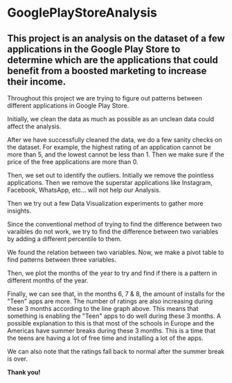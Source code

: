 # GooglePlayStoreAnalysis
This project is an analysis on the dataset of a few applications in the Google Play Store to determine which are the applications that could benefit from a boosted marketing to increase their income.
-------------------------------------------------------------------------------------------------------------------------------------------------------------------------
Throughout this project we are trying to figure out patterns between different applications in Google Play Store.

Initially, we clean the data as much as possible as an unclean data could affect the analysis.

After we have successfully cleaned the data, we do a few sanity checks on the dataset. For example, the highest rating of an application cannot be more than 5, and the lowest cannot be less than 1. Then we make sure if the price of the free applications are more than 0.

Then, we set out to identify the outliers. Initially we remove the pointless applications. Then we remove the superstar applications like Instagram, Facebook, WhatsApp, etc... will not help our Analysis.

Then we try out a few Data Visualization experiments to gather more insights.

Since the conventional method of trying to find the difference between two varaibles do not work, we try to find the difference between two variables by adding a different percentile to them.

We found the relation between two variables. Now, we make a pivot table to find patterns between three variables. 

Then, we plot the months of the year to try and find if there is a pattern in different months of the year.

Finally, we can see that, in the months 6, 7 & 8, the amount of installs for the "Teen" apps are more. The number of ratings are also increasing during these 3 months according to the line graph above. This means that something is enabling the "Teen" apps to do well during these 3 months. A possible explanation to this is that most of the schools in Europe and the Americas have summer breaks during these 3 months. This is a time that the teens are having a lot of free time and installing a lot of the apps.

We can also note that the ratings fall back to normal after the summer break is over.

**Thank you!**

